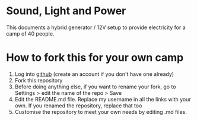 # Sound, Light and Power

This documents a hybrid generator / 12V setup to provide electricity for a camp of 40 people.

# How to fork this for your own camp

1. Log into <a href="https://github.com/">github</a> (create an account if you don't have one already)
2. Fork this repository
3. Before doing anything else, if you want to rename your fork, go to Settings > edit the name of the repo > Save
4. Edit the README.md file. Replace my username in all the links with your own. If you renamed the repository, replace that too
5. Customise the repository to meet your own needs by editing .md files.
